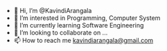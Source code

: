 - 👋 Hi, I’m @KavindiArangala
- 👀 I’m interested in Programming, Computer System
- 🌱 I’m currently learning Software Engineering
- 💞️ I’m looking to collaborate on ...
- 📫 How to reach me kavindiarangala@gmail.com

<!---
KavindiArangala/KavindiArangala is a ✨ special ✨ repository because its `README.md` (this file) appears on your GitHub profile.
You can click the Preview link to take a look at your changes.
--->
